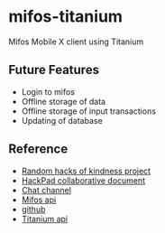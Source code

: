 mifos-titanium
==============

Mifos Mobile X client using Titanium

Future Features
---
* Login to mifos
* Offline storage of data
* Offline storage of input transactions
* Updating of database 

Reference
------
* [Random hacks of kindness project](http://www.rhok.org/problems/making-microfinance-more-transparent-empowering-staff-use-client-information)
* [HackPad collaborative document](https://hackpad.com/ep/group/-1x4XBWYOqBafM27VcXOT4s)
* [Chat channel](http://mifos.org/community/communications/mifos-irc)
* [Mifos api](https://demo.openmf.org/api-docs/apiLive.htm)
* [github](https://github.com/SocialCoding4Good/mifos-titanium)
* [Titanium api](http://docs.appcelerator.com/titanium/latest/#!/api)
